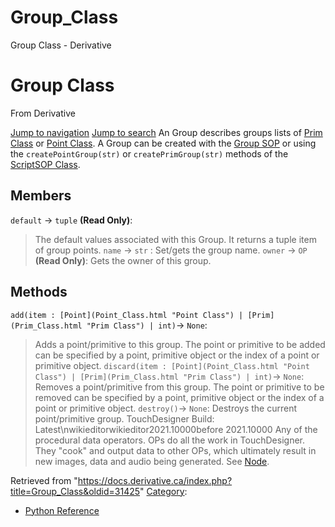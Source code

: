 

# Group_Class

Group Class - Derivative




# Group Class
From Derivative

[Jump to navigation](#mw-head)
[Jump to search](#searchInput)
An Group describes groups lists of [Prim Class](Prim_Class.html "Prim Class") or [Point Class](Point_Class.html "Point Class").
A Group can be created with the [Group SOP](Group_SOP.html "Group SOP") or using the `createPointGroup(str)` or `createPrimGroup(str)` methods of the [ScriptSOP Class](https://docs.derivative.ca/ScriptSOP_Class "ScriptSOP Class").
  

## Members
`default` → `tuple` **(Read Only)**:
> The default values associated with this Group. It returns a tuple item of group points.
`name` → `str` :
> Set/gets the group name.
`owner` → `OP` **(Read Only)**:
> Gets the owner of this group.
## Methods
`add(item : [Point](Point_Class.html "Point Class") | [Prim](Prim_Class.html "Prim Class") | int)`→ `None`:
> Adds a point/primitive to this group. The point or primitive to be added can be specified by a point, primitive object or the index of a point or primitive object.
`discard(item : [Point](Point_Class.html "Point Class") | [Prim](Prim_Class.html "Prim Class") | int)`→ `None`:
> Removes a point/primitive from this group. The point or primitive to be removed can be specified by a point, primitive object or the index of a point or primitive object.
`destroy()`→ `None`:
> Destroys the current point/primitive group.
TouchDesigner Build: Latest\nwikieditorwikieditor2021.10000before 2021.10000
Any of the procedural data operators. OPs do all the work in TouchDesigner. They "cook" and output data to other OPs, which ultimately result in new images, data and audio being generated. See [Node](Node.html "Node").

Retrieved from "<https://docs.derivative.ca/index.php?title=Group_Class&oldid=31425>"
[Category](Special_Categories.html "Special:Categories"):
* [Python Reference](Category_Python_Reference.html "Category:Python Reference")
